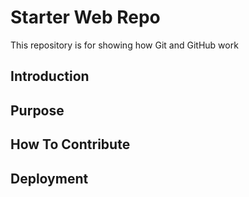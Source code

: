# Starter Web Repo

This repository is for showing how Git and GitHub work

## Introduction

## Purpose

## How To Contribute

## Deployment